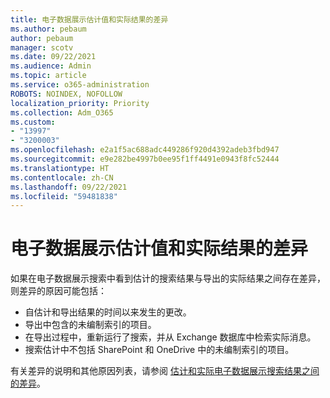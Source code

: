 ```yaml
---
title: 电子数据展示估计值和实际结果的差异
ms.author: pebaum
author: pebaum
manager: scotv
ms.date: 09/22/2021
ms.audience: Admin
ms.topic: article
ms.service: o365-administration
ROBOTS: NOINDEX, NOFOLLOW
localization_priority: Priority
ms.collection: Adm_O365
ms.custom:
- "13997"
- "3200003"
ms.openlocfilehash: e2a1f5ac688adc449286f920d4392adeb3fbd947
ms.sourcegitcommit: e9e282be4997b0ee95f1ff4491e0943f8fc52444
ms.translationtype: HT
ms.contentlocale: zh-CN
ms.lasthandoff: 09/22/2021
ms.locfileid: "59481838"
---
```

# <a name="difference-in-ediscovery-estimates-and-actual-results"></a>电子数据展示估计值和实际结果的差异

如果在电子数据展示搜索中看到估计的搜索结果与导出的实际结果之间存在差异，则差异的原因可能包括：

- 自估计和导出结果的时间以来发生的更改。
- 导出中包含的未编制索引的项目。
- 在导出过程中，重新运行了搜索，并从 Exchange 数据库中检索实际消息。
- 搜索估计中不包括 SharePoint 和 OneDrive 中的未编制索引的项目。

有关差异的说明和其他原因列表，请参阅 [估计和实际电子数据展示搜索结果之间的差异](https://docs.microsoft.com/microsoft-365/compliance/differences-between-estimated-and-actual-ediscovery-search-results)。